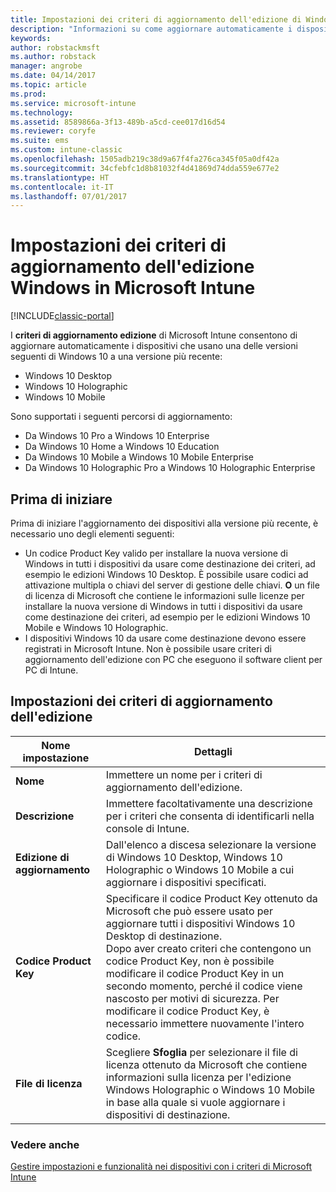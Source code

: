 ```yaml
---
title: Impostazioni dei criteri di aggiornamento dell'edizione di Windows
description: "Informazioni su come aggiornare automaticamente i dispositivi Windows 10 a una versione più recente con Intune."
keywords: 
author: robstackmsft
ms.author: robstack
manager: angrobe
ms.date: 04/14/2017
ms.topic: article
ms.prod: 
ms.service: microsoft-intune
ms.technology: 
ms.assetid: 8589866a-3f13-489b-a5cd-cee017d16d54
ms.reviewer: coryfe
ms.suite: ems
ms.custom: intune-classic
ms.openlocfilehash: 1505adb219c38d9a67f4fa276ca345f05a0df42a
ms.sourcegitcommit: 34cfebfc1d8b81032f4d41869d74dda559e677e2
ms.translationtype: HT
ms.contentlocale: it-IT
ms.lasthandoff: 07/01/2017
---
```

# <a name="windows-edition-upgrade-policy-settings-in-microsoft-intune"></a>Impostazioni dei criteri di aggiornamento dell'edizione Windows in Microsoft Intune

[!INCLUDE[classic-portal](../includes/classic-portal.md)]

I **criteri di aggiornamento edizione** di Microsoft Intune consentono di aggiornare automaticamente i dispositivi che usano una delle versioni seguenti di Windows 10 a una versione più recente:
* Windows 10 Desktop
* Windows 10 Holographic
* Windows 10 Mobile

Sono supportati i seguenti percorsi di aggiornamento:
- Da Windows 10 Pro a Windows 10 Enterprise
- Da Windows 10 Home a Windows 10 Education
- Da Windows 10 Mobile a Windows 10 Mobile Enterprise
- Da Windows 10 Holographic Pro a Windows 10 Holographic Enterprise

## <a name="before-you-start"></a>Prima di iniziare
Prima di iniziare l'aggiornamento dei dispositivi alla versione più recente, è necessario uno degli elementi seguenti:
* Un codice Product Key valido per installare la nuova versione di Windows in tutti i dispositivi da usare come destinazione dei criteri, ad esempio le edizioni Windows 10 Desktop. È possibile usare codici ad attivazione multipla o chiavi del server di gestione delle chiavi.
**O** un file di licenza di Microsoft che contiene le informazioni sulle licenze per installare la nuova versione di Windows in tutti i dispositivi da usare come destinazione dei criteri, ad esempio per le edizioni Windows 10 Mobile e Windows 10 Holographic.
* I dispositivi Windows 10 da usare come destinazione devono essere registrati in Microsoft Intune. Non è possibile usare criteri di aggiornamento dell'edizione con PC che eseguono il software client per PC di Intune.

## <a name="edition-upgrade-policy-settings"></a>Impostazioni dei criteri di aggiornamento dell'edizione

|Nome impostazione|Dettagli|
|-|-|
|**Nome**|Immettere un nome per i criteri di aggiornamento dell'edizione.|
|**Descrizione**|Immettere facoltativamente una descrizione per i criteri che consenta di identificarli nella console di Intune.
|**Edizione di aggiornamento**|Dall'elenco a discesa selezionare la versione di Windows 10 Desktop, Windows 10 Holographic o Windows 10 Mobile a cui aggiornare i dispositivi specificati.
|**Codice Product Key**|Specificare il codice Product Key ottenuto da Microsoft che può essere usato per aggiornare tutti i dispositivi Windows 10 Desktop di destinazione.<br>Dopo aver creato criteri che contengono un codice Product Key, non è possibile modificare il codice Product Key in un secondo momento, perché il codice viene nascosto per motivi di sicurezza. Per modificare il codice Product Key, è necessario immettere nuovamente l'intero codice.
|**File di licenza**|Scegliere **Sfoglia** per selezionare il file di licenza ottenuto da Microsoft che contiene informazioni sulla licenza per l'edizione Windows Holographic o Windows 10 Mobile in base alla quale si vuole aggiornare i dispositivi di destinazione.

### <a name="see-also"></a>Vedere anche
[Gestire impostazioni e funzionalità nei dispositivi con i criteri di Microsoft Intune](manage-settings-and-features-on-your-devices-with-microsoft-intune-policies.md)
